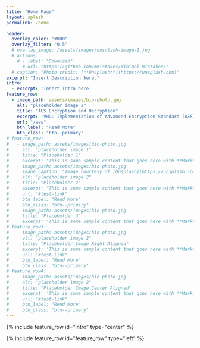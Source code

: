 ```yaml
---
title: "Home Page"
layout: splash
permalink: /home

header:
  overlay_color: "#000"
  overlay_filter: "0.5"
  # overlay_image: /assets/images/unsplash-image-1.jpg
  # actions:
    # - label: "Download"
      # url: "https://github.com/mmistakes/minimal-mistakes/"
  # caption: "Photo credit: [**Unsplash**](https://unsplash.com)"
excerpt: "Insert Description here."
intro: 
  - excerpt: 'Insert Intro here'
feature_row:
  - image_path: assets/images/bio-photo.jpg
    alt: "placeholder image 2"
    title: "AES Encryption and Decryption"
    excerpt: 'VHDL Implementation of Advanced Encryption Standard (AES) 128 bit Encryption and Decryption.'
    url: "/aes"
    btn_label: "Read More"
    btn_class: "btn--primary"
# feature_row:
#   - image_path: assets/images/bio-photo.jpg
#     alt: "placeholder image 1"
#     title: "Placeholder 1"
#     excerpt: "This is some sample content that goes here with **Markdown** formatting."
#   - image_path: assets/images/bio-photo.jpg
#     image_caption: "Image courtesy of [Unsplash](https://unsplash.com/)"
#     alt: "placeholder image 2"
#     title: "Placeholder 2"
#     excerpt: "This is some sample content that goes here with **Markdown** formatting."
#     url: "#test-link"
#     btn_label: "Read More"
#     btn_class: "btn--primary"
#   - image_path: assets/images/bio-photo.jpg
#     title: "Placeholder 3"
#     excerpt: "This is some sample content that goes here with **Markdown** formatting."
# feature_row3:
#   - image_path: assets/images/bio-photo.jpg
#     alt: "placeholder image 2"
#     title: "Placeholder Image Right Aligned"
#     excerpt: 'This is some sample content that goes here with **Markdown** formatting. Right aligned with `type="right"`'
#     url: "#test-link"
#     btn_label: "Read More"
#     btn_class: "btn--primary"
# feature_row4:
#   - image_path: assets/images/bio-photo.jpg
#     alt: "placeholder image 2"
#     title: "Placeholder Image Center Aligned"
#     excerpt: 'This is some sample content that goes here with **Markdown** formatting. Centered with `type="center"`'
#     url: "#test-link"
#     btn_label: "Read More"
#     btn_class: "btn--primary"
---
```


{% include feature_row id="intro" type="center" %}

{% include feature_row id="feature_row" type="left" %}

<!-- {% include feature_row %} -->

<!-- {% include feature_row id="feature_row3" type="right" %} -->

<!-- {% include feature_row id="feature_row4" type="center" %} -->